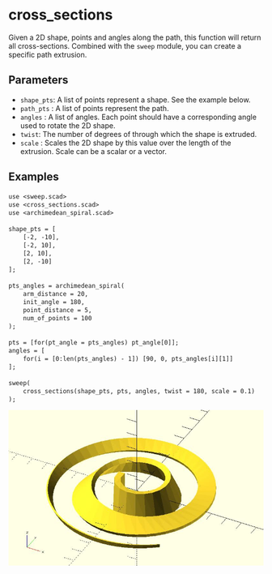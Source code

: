 # cross_sections

Given a 2D shape, points and angles along the path, this function will return all cross-sections. Combined with the `sweep` module, you can create a specific path extrusion.

## Parameters

- `shape_pts`: A list of points represent a shape. See the example below.
- `path_pts` : A list of points represent the path.
- `angles` : A list of angles. Each point should have a corresponding angle used to rotate the 2D shape.
- `twist`: The number of degrees of through which the shape is extruded.
- `scale` : Scales the 2D shape by this value over the length of the extrusion. Scale can be a scalar or a vector.

## Examples

	use <sweep.scad>
	use <cross_sections.scad>
	use <archimedean_spiral.scad>

	shape_pts = [
		[-2, -10],
		[-2, 10],
		[2, 10],
		[2, -10]
	];

	pts_angles = archimedean_spiral(
		arm_distance = 20,
		init_angle = 180,
		point_distance = 5,
		num_of_points = 100 
	); 

	pts = [for(pt_angle = pts_angles) pt_angle[0]];
	angles = [
		for(i = [0:len(pts_angles) - 1]) [90, 0, pts_angles[i][1]]
	];

	sweep(
		cross_sections(shape_pts, pts, angles, twist = 180, scale = 0.1)
	);

![cross_sections](images/lib3x-cross_sections-1.JPG)